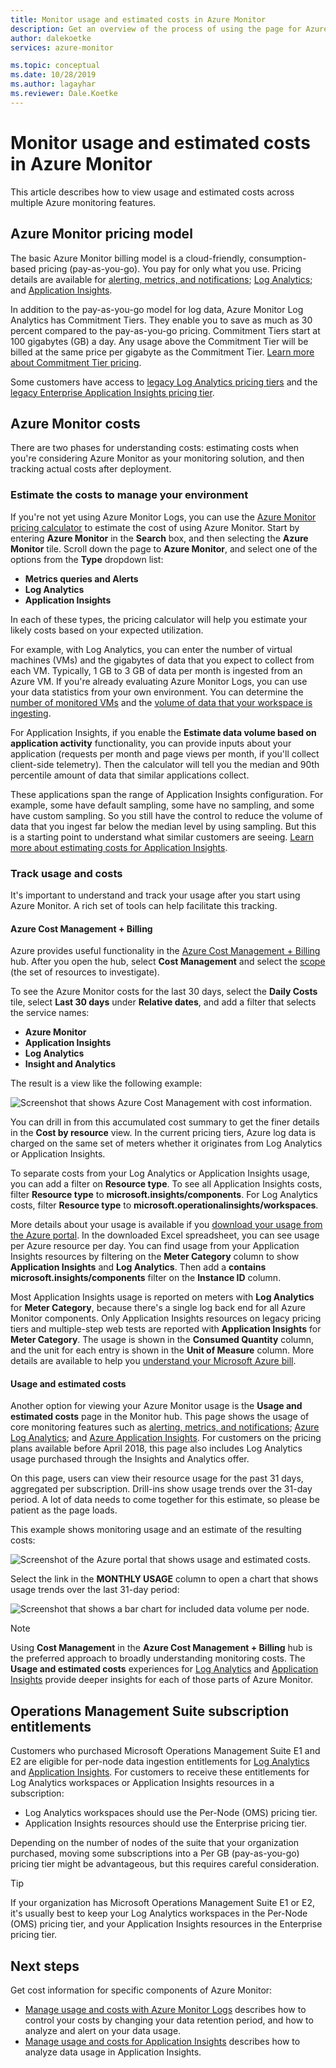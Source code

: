 ```yaml
---
title: Monitor usage and estimated costs in Azure Monitor
description: Get an overview of the process of using the page for Azure Monitor usage and estimated costs.
author: dalekoetke
services: azure-monitor

ms.topic: conceptual
ms.date: 10/28/2019
ms.author: lagayhar
ms.reviewer: Dale.Koetke
---
```

# Monitor usage and estimated costs in Azure Monitor

This article describes how to view usage and estimated costs across multiple Azure monitoring features. 

## Azure Monitor pricing model

The basic Azure Monitor billing model is a cloud-friendly, consumption-based pricing (pay-as-you-go). You pay for only what you use. Pricing details are available for [alerting, metrics, and notifications](https://azure.microsoft.com/pricing/details/monitor/); [Log Analytics](https://azure.microsoft.com/pricing/details/log-analytics/); and [Application Insights](https://azure.microsoft.com/pricing/details/application-insights/). 

In addition to the pay-as-you-go model for log data, Azure Monitor Log Analytics has Commitment Tiers. They enable you to save as much as 30 percent compared to the pay-as-you-go pricing. Commitment Tiers start at 100 gigabytes (GB) a day. Any usage above the Commitment Tier will be billed at the same price per gigabyte as the Commitment Tier. [Learn more about Commitment Tier pricing](https://azure.microsoft.com/pricing/details/monitor/).

Some customers have access to [legacy Log Analytics pricing tiers](logs/manage-cost-storage.md#legacy-pricing-tiers) and the [legacy Enterprise Application Insights pricing tier](app/pricing.md#legacy-enterprise-per-node-pricing-tier). 

## Azure Monitor costs

There are two phases for understanding costs: estimating costs when you're considering Azure Monitor as your monitoring solution, and then tracking actual costs after deployment. 

### Estimate the costs to manage your environment

If you're not yet using Azure Monitor Logs, you can use the [Azure Monitor pricing calculator](https://azure.microsoft.com/pricing/calculator/?service=monitor) to estimate the cost of using Azure Monitor. Start by entering **Azure Monitor** in the **Search** box, and then selecting the **Azure Monitor** tile. Scroll down the page to **Azure Monitor**, and select one of the options from the **Type** dropdown list:

- **Metrics queries and Alerts**  
- **Log Analytics**
- **Application Insights**

In each of these types, the pricing calculator will help you estimate your likely costs based on your expected utilization.

For example, with Log Analytics, you can enter the number of virtual machines (VMs) and the gigabytes of data that you expect to collect from each VM. Typically, 1 GB to 3 GB of data per month is ingested from an Azure VM. If you're already evaluating Azure Monitor Logs, you can use your data statistics from your own environment. You can determine the [number of monitored VMs](logs/manage-cost-storage.md#understanding-nodes-sending-data) and the [volume of data that your workspace is ingesting](logs/manage-cost-storage.md#understanding-ingested-data-volume).

For Application Insights, if you enable the **Estimate data volume based on application activity** functionality, you can provide inputs about your application (requests per month and page views per month, if you'll collect client-side telemetry). Then the calculator will tell you the median and 90th percentile amount of data that similar applications collect. 

These applications span the range of Application Insights configuration. For example, some have default sampling, some have no sampling, and some have custom sampling. So you still have the control to reduce the volume of data that you ingest far below the median level by using sampling. But this is a starting point to understand what similar customers are seeing. [Learn more about estimating costs for Application Insights](app/pricing.md#estimating-the-costs-to-manage-your-application).

### Track usage and costs

It's important to understand and track your usage after you start using Azure Monitor. A rich set of tools can help facilitate this tracking. 

#### Azure Cost Management + Billing

Azure provides useful functionality in the [Azure Cost Management + Billing](../cost-management-billing/costs/quick-acm-cost-analysis.md?toc=/azure/billing/TOC.json) hub. After you open the hub, select **Cost Management** and select the [scope](../cost-management-billing/costs/understand-work-scopes.md) (the set of resources to investigate). 

To see the Azure Monitor costs for the last 30 days, select the **Daily Costs** tile, select **Last 30 days** under **Relative dates**, and add a filter that selects the service names:

- **Azure Monitor**
- **Application Insights**
- **Log Analytics**
- **Insight and Analytics**

The result is a view like the following example:

![Screenshot that shows Azure Cost Management with cost information.](./media/usage-estimated-costs/010.png)

You can drill in from this accumulated cost summary to get the finer details in the **Cost by resource** view. In the current pricing tiers, Azure log data is charged on the same set of meters whether it originates from Log Analytics or Application Insights. 

To separate costs from your Log Analytics or Application Insights usage, you can add a filter on **Resource type**. To see all Application Insights costs, filter **Resource type** to **microsoft.insights/components**. For Log Analytics costs, filter **Resource type** to **microsoft.operationalinsights/workspaces**. 

More details about your usage is available if you [download your usage from the Azure portal](../cost-management-billing/understand/download-azure-daily-usage.md). In the downloaded Excel spreadsheet, you can see usage per Azure resource per day. You can find usage from your Application Insights resources by filtering on the **Meter Category** column to show **Application Insights** and **Log Analytics**. Then add a **contains microsoft.insights/components** filter on the **Instance ID** column. 

Most Application Insights usage is reported on meters with **Log Analytics** for **Meter Category**, because there's a single log back end for all Azure Monitor components. Only Application Insights resources on legacy pricing tiers and multiple-step web tests are reported with **Application Insights** for **Meter Category**. The usage is shown in the **Consumed Quantity** column, and the unit for each entry is shown in the **Unit of Measure** column. More details are available to help you [understand your Microsoft Azure bill](../cost-management-billing/understand/review-individual-bill.md). 

#### Usage and estimated costs

Another option for viewing your Azure Monitor usage is the **Usage and estimated costs** page in the Monitor hub. This page shows the usage of core monitoring features such as [alerting, metrics, and notifications](https://azure.microsoft.com/pricing/details/monitor/); [Azure Log Analytics](https://azure.microsoft.com/pricing/details/log-analytics/); and [Azure Application Insights](https://azure.microsoft.com/pricing/details/application-insights/). For customers on the pricing plans available before April 2018, this page also includes Log Analytics usage purchased through the Insights and Analytics offer.

On this page, users can view their resource usage for the past 31 days, aggregated per subscription. Drill-ins show usage trends over the 31-day period. A lot of data needs to come together for this estimate, so please be patient as the page loads.

This example shows monitoring usage and an estimate of the resulting costs:

![Screenshot of the Azure portal that shows usage and estimated costs.](./media/usage-estimated-costs/001.png)

Select the link in the **MONTHLY USAGE** column to open a chart that shows usage trends over the last 31-day period: 

![Screenshot that shows a bar chart for included data volume per node.](./media/usage-estimated-costs/002.png)

> [!NOTE]
> Using **Cost Management** in the **Azure Cost Management + Billing** hub is the preferred approach to broadly understanding monitoring costs.  The **Usage and estimated costs** experiences for [Log Analytics](logs/manage-cost-storage.md#understand-your-usage-and-estimate-costs)  and [Application Insights](app/pricing.md#understand-your-usage-and-estimate-costs) provide deeper insights for each of those parts of Azure Monitor.

## Operations Management Suite subscription entitlements

Customers who purchased Microsoft Operations Management Suite E1 and E2 are eligible for per-node data ingestion entitlements for [Log Analytics](https://www.microsoft.com/cloud-platform/operations-management-suite) and [Application Insights](app/pricing.md). For customers to receive these entitlements for Log Analytics workspaces or Application Insights resources in a subscription: 

- Log Analytics workspaces should use the Per-Node (OMS) pricing tier.
- Application Insights resources should use the Enterprise pricing tier.

Depending on the number of nodes of the suite that your organization purchased, moving some subscriptions into a Per GB (pay-as-you-go) pricing tier might be advantageous, but this requires careful consideration.

> [!TIP]
> If your organization has Microsoft Operations Management Suite E1 or E2, it's usually best to keep your Log Analytics workspaces in the Per-Node (OMS) pricing tier, and your Application Insights resources in the Enterprise pricing tier. 
>

## Next steps

Get cost information for specific components of Azure Monitor:

- [Manage usage and costs with Azure Monitor Logs](logs/manage-cost-storage.md) describes how to control your costs by changing your data retention period, and how to analyze and alert on your data usage.
- [Manage usage and costs for Application Insights](app/pricing.md) describes how to analyze data usage in Application Insights.